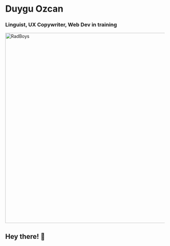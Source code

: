# Duygu Ozcan  
### Linguist, UX Copywriter, Web Dev in training

<img src="./Rad boys Fallout.PNG" alt="RadBoys" width="600">

## Hey there! :wave:

